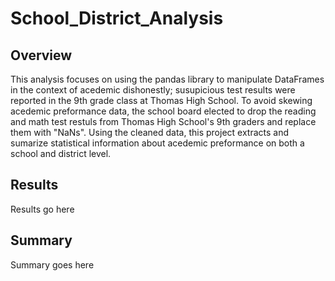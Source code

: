 # School_District_Analysis
## Overview

This analysis focuses on using the pandas library to manipulate DataFrames in the context of acedemic dishonestly; susupicious test results were reported in the 9th grade class at Thomas High School. To avoid skewing acedemic preformance data, the school board elected to drop the reading and math test restuls from Thomas High School's 9th graders and replace them with "NaNs". Using the cleaned data, this project extracts and sumarize statistical information about acedemic preformance on both a school and district level.


## Results
Results go here

## Summary
Summary goes here
